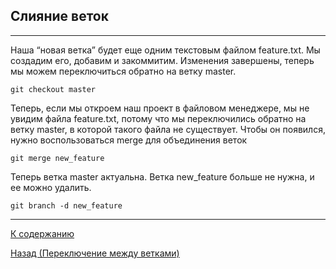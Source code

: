 ## Слияние веток

---

Наша “новая ветка” будет еще одним текстовым файлом feature.txt. Мы создадим его, добавим и закоммитим. Изменения завершены, теперь мы можем переключиться обратно на ветку master.

```bash=
git checkout master
```

Теперь, если мы откроем наш проект в файловом менеджере, мы не увидим файла feature.txt, потому что мы переключились обратно на ветку master, в которой такого файла не существует. Чтобы он появился, нужно воспользоваться merge для объединения веток

```bash=
git merge new_feature
```

Теперь ветка master актуальна. Ветка new_feature больше не нужна, и ее можно удалить.

```bash=
git branch -d new_feature
```

---

[К содержанию](./readme.md)

[Назад (Переключение между ветками)](./switching_branch.md)
